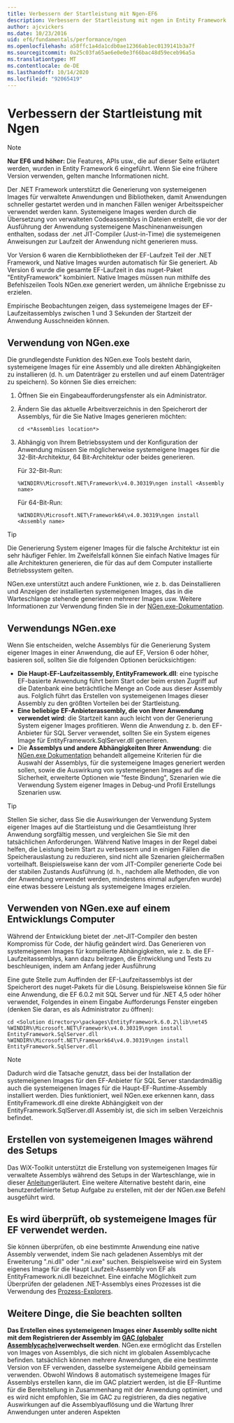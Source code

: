 ```yaml
---
title: Verbessern der Startleistung mit Ngen-EF6
description: Verbessern der Startleistung mit ngen in Entity Framework 6
author: ajcvickers
ms.date: 10/23/2016
uid: ef6/fundamentals/performance/ngen
ms.openlocfilehash: a58ffc1a4da1cdb0ae12366ab1ec0139141b3a7f
ms.sourcegitcommit: 0a25c03fa65ae6e0e0e3f66bac48d59eceb96a5a
ms.translationtype: MT
ms.contentlocale: de-DE
ms.lasthandoff: 10/14/2020
ms.locfileid: "92065419"
---
```

# <a name="improving-startup-performance-with-ngen"></a>Verbessern der Startleistung mit Ngen
> [!NOTE]
> **Nur EF6 und höher:** Die Features, APIs usw., die auf dieser Seite erläutert werden, wurden in Entity Framework 6 eingeführt. Wenn Sie eine frühere Version verwenden, gelten manche Informationen nicht.  

Der .NET Framework unterstützt die Generierung von systemeigenen Images für verwaltete Anwendungen und Bibliotheken, damit Anwendungen schneller gestartet werden und in manchen Fällen weniger Arbeitsspeicher verwendet werden kann. Systemeigene Images werden durch die Übersetzung von verwalteten Codeassemblys in Dateien erstellt, die vor der Ausführung der Anwendung systemeigene Maschinenanweisungen enthalten, sodass der .net JIT-Compiler (Just-in-Time) die systemeigenen Anweisungen zur Laufzeit der Anwendung nicht generieren muss.  

Vor Version 6 waren die Kernbibliotheken der EF-Laufzeit Teil der .NET Framework, und Native Images wurden automatisch für Sie generiert. Ab Version 6 wurde die gesamte EF-Laufzeit in das nuget-Paket "EntityFramework" kombiniert. Native Images müssen nun mithilfe des Befehlszeilen Tools NGen.exe generiert werden, um ähnliche Ergebnisse zu erzielen.  

Empirische Beobachtungen zeigen, dass systemeigene Images der EF-Laufzeitassemblys zwischen 1 und 3 Sekunden der Startzeit der Anwendung Ausschneiden können.  

## <a name="how-to-use-ngenexe"></a>Verwendung von NGen.exe  

Die grundlegendste Funktion des NGen.exe Tools besteht darin, systemeigene Images für eine Assembly und alle direkten Abhängigkeiten zu installieren (d. h. um Datenträger zu erstellen und auf einem Datenträger zu speichern). So können Sie dies erreichen:  

1. Öffnen Sie ein Eingabeaufforderungsfenster als ein Administrator.
2. Ändern Sie das aktuelle Arbeitsverzeichnis in den Speicherort der Assemblys, für die Sie Native Images generieren möchten:

   ``` console
   cd <*Assemblies location*>  
   ```

3. Abhängig von Ihrem Betriebssystem und der Konfiguration der Anwendung müssen Sie möglicherweise systemeigene Images für die 32-Bit-Architektur, 64 Bit-Architektur oder beides generieren.

   Für 32-Bit-Run:

   ``` console
   %WINDIR%\Microsoft.NET\Framework\v4.0.30319\ngen install <Assembly name>  
   ```

   Für 64-Bit-Run:
  
   ``` console
   %WINDIR%\Microsoft.NET\Framework64\v4.0.30319\ngen install <Assembly name>  
   ```

> [!TIP]
> Die Generierung System eigener Images für die falsche Architektur ist ein sehr häufiger Fehler. Im Zweifelsfall können Sie einfach Native Images für alle Architekturen generieren, die für das auf dem Computer installierte Betriebssystem gelten.  

NGen.exe unterstützt auch andere Funktionen, wie z. b. das Deinstallieren und Anzeigen der installierten systemeigenen Images, das in die Warteschlange stehende generieren mehrerer Images usw. Weitere Informationen zur Verwendung finden Sie in der [NGen.exe-Dokumentation](https://msdn.microsoft.com/library/6t9t5wcf.aspx).  

## <a name="when-to-use-ngenexe"></a>Verwendungs NGen.exe  

Wenn Sie entscheiden, welche Assemblys für die Generierung System eigener Images in einer Anwendung, die auf EF, Version 6 oder höher, basieren soll, sollten Sie die folgenden Optionen berücksichtigen:  

- **Die Haupt-EF-Laufzeitassembly, EntityFramework.dll**: eine typische EF-basierte Anwendung führt beim Start oder beim ersten Zugriff auf die Datenbank eine beträchtliche Menge an Code aus dieser Assembly aus. Folglich führt das Erstellen von systemeigenen Images dieser Assembly zu den größten Vorteilen bei der Startleistung.  
- **Eine beliebige EF-Anbieterassembly, die von Ihrer Anwendung verwendet wird**: die Startzeit kann auch leicht von der Generierung System eigener Images profitieren. Wenn die Anwendung z. b. den EF-Anbieter für SQL Server verwendet, sollten Sie ein System eigenes Image für EntityFramework.SqlServer.dll generieren.  
- Die **Assemblys und andere Abhängigkeiten Ihrer Anwendung**: die [NGen.exe Dokumentation](https://msdn.microsoft.com/library/6t9t5wcf.aspx) behandelt allgemeine Kriterien für die Auswahl der Assemblys, für die systemeigene Images generiert werden sollen, sowie die Auswirkung von systemeigenen Images auf die Sicherheit, erweiterte Optionen wie "feste Bindung", Szenarien wie die Verwendung System eigener Images in Debug-und Profil Erstellungs Szenarien usw.  

> [!TIP]
> Stellen Sie sicher, dass Sie die Auswirkungen der Verwendung System eigener Images auf die Startleistung und die Gesamtleistung Ihrer Anwendung sorgfältig messen, und vergleichen Sie Sie mit den tatsächlichen Anforderungen. Während Native Images in der Regel dabei helfen, die Leistung beim Start zu verbessern und in einigen Fällen die Speicherauslastung zu reduzieren, sind nicht alle Szenarien gleichermaßen vorteilhaft. Beispielsweise kann der vom JIT-Compiler generierte Code bei der stabilen Zustands Ausführung (d. h., nachdem alle Methoden, die von der Anwendung verwendet werden, mindestens einmal aufgerufen wurde) eine etwas bessere Leistung als systemeigene Images erzielen.  

## <a name="using-ngenexe-in-a-development-machine"></a>Verwenden von NGen.exe auf einem Entwicklungs Computer  

Während der Entwicklung bietet der .net-JIT-Compiler den besten Kompromiss für Code, der häufig geändert wird. Das Generieren von systemeigenen Images für kompilierte Abhängigkeiten, wie z. b. die EF-Laufzeitassemblys, kann dazu beitragen, die Entwicklung und Tests zu beschleunigen, indem am Anfang jeder Ausführung  

Eine gute Stelle zum Auffinden der EF-Laufzeitassemblys ist der Speicherort des nuget-Pakets für die Lösung. Beispielsweise können Sie für eine Anwendung, die EF 6.0.2 mit SQL Server und für .NET 4,5 oder höher verwendet, Folgendes in einem Eingabe Aufforderungs Fenster eingeben (denken Sie daran, es als Administrator zu öffnen):  

```console
cd <Solution directory>\packages\EntityFramework.6.0.2\lib\net45
%WINDIR%\Microsoft.NET\Framework\v4.0.30319\ngen install EntityFramework.SqlServer.dll
%WINDIR%\Microsoft.NET\Framework64\v4.0.30319\ngen install EntityFramework.SqlServer.dll
```  

> [!NOTE]
> Dadurch wird die Tatsache genutzt, dass bei der Installation der systemeigenen Images für den EF-Anbieter für SQL Server standardmäßig auch die systemeigenen Images für die Haupt-EF-Runtime-Assembly installiert werden. Dies funktioniert, weil NGen.exe erkennen kann, dass EntityFramework.dll eine direkte Abhängigkeit von der EntityFramework.SqlServer.dll Assembly ist, die sich im selben Verzeichnis befindet.  

## <a name="creating-native-images-during-setup"></a>Erstellen von systemeigenen Images während des Setups  

Das WiX-Toolkit unterstützt die Erstellung von systemeigenen Images für verwaltete Assemblys während des Setups in der Warteschlange, wie in dieser [Anleitung](https://wixtoolset.org/documentation/manual/v3/howtos/files_and_registry/ngen_managed_assemblies.html)erläutert. Eine weitere Alternative besteht darin, eine benutzerdefinierte Setup Aufgabe zu erstellen, mit der der NGen.exe Befehl ausgeführt wird.  

## <a name="verifying-that-native-images-are-being-used-for-ef"></a>Es wird überprüft, ob systemeigene Images für EF verwendet werden.  

Sie können überprüfen, ob eine bestimmte Anwendung eine native Assembly verwendet, indem Sie nach geladenen Assemblys mit der Erweiterung ".ni.dll" oder ".ni.exe" suchen. Beispielsweise wird ein System eigenes Image für die Haupt Laufzeit-Assembly von EF als EntityFramework.ni.dll bezeichnet. Eine einfache Möglichkeit zum Überprüfen der geladenen .NET-Assemblys eines Prozesses ist die Verwendung des [Prozess-Explorers](https://technet.microsoft.com/sysinternals/bb896653).  

## <a name="other-things-to-be-aware-of"></a>Weitere Dinge, die Sie beachten sollten  

**Das Erstellen eines systemeigenen Images einer Assembly sollte nicht mit dem Registrieren der Assembly im [GAC (globaler Assemblycache)](https://msdn.microsoft.com/library/yf1d93sz.aspx)verwechselt werden**. NGen.exe ermöglicht das Erstellen von Images von Assemblys, die sich nicht im globalen Assemblycache befinden. tatsächlich können mehrere Anwendungen, die eine bestimmte Version von EF verwenden, dasselbe systemeigene Abbild gemeinsam verwenden. Obwohl Windows 8 automatisch systemeigene Images für Assemblys erstellen kann, die im GAC platziert werden, ist die EF-Runtime für die Bereitstellung in Zusammenhang mit der Anwendung optimiert, und es wird nicht empfohlen, Sie im GAC zu registrieren, da dies negative Auswirkungen auf die Assemblyauflösung und die Wartung Ihrer Anwendungen unter anderen Aspekten  
